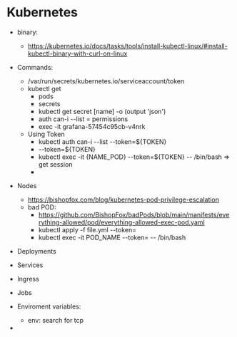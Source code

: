 # Kubernetes

- binary:
  - https://kubernetes.io/docs/tasks/tools/install-kubectl-linux/#install-kubectl-binary-with-curl-on-linux

- Commands:
  - /var/run/secrets/kubernetes.io/serviceaccount/token
  - kubectl get 
    - pods
    - secrets
    - kubectl get secret [name] -o (output 'json')
    - auth can-i --list = permissions
    - exec -it grafana-57454c95cb-v4nrk
  - Using Token
    - kubectl auth can-i --list --token=${TOKEN}
    - --token=${TOKEN}
    - kubectl exec -it {NAME_POD} --token=${TOKEN} -- /bin/bash => get session
    - 
  
- Nodes
  - https://bishopfox.com/blog/kubernetes-pod-privilege-escalation
  - bad POD:
    - https://github.com/BishopFox/badPods/blob/main/manifests/everything-allowed/pod/everything-allowed-exec-pod.yaml
    - kubectl apply -f file.yml --token=
    - kubectl exec -it POD_NAME --token=  -- /bin/bash
- Deployments
- Services
- Ingress
- Jobs
- Enviroment variables:
  - env: search for tcp
- 


